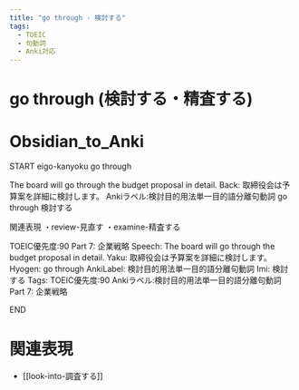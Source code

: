 ```yaml
---
title: "go through - 検討する"
tags:
  - TOEIC
  - 句動詞
  - Anki対応
---
```


# go through (検討する・精査する)

# Obsidian_to_Anki
START
eigo-kanyoku
go through

The board will go through the budget proposal in detail.
Back: 
取締役会は予算案を詳細に検討します。
Ankiラベル:検討目的用法単一目的語分離句動詞
go through
検討する

関連表現
・review-見直す
・examine-精査する

TOEIC優先度:90
Part 7: 企業戦略
Speech: The board will go through the budget proposal in detail.
Yaku: 取締役会は予算案を詳細に検討します。
Hyogen: go through
AnkiLabel: 検討目的用法単一目的語分離句動詞
Imi: 検討する
Tags: TOEIC優先度:90 Ankiラベル:検討目的用法単一目的語分離句動詞 Part 7: 企業戦略
<!--ID: 1755038902189-->
END

# 関連表現
- [[look-into-調査する]]

